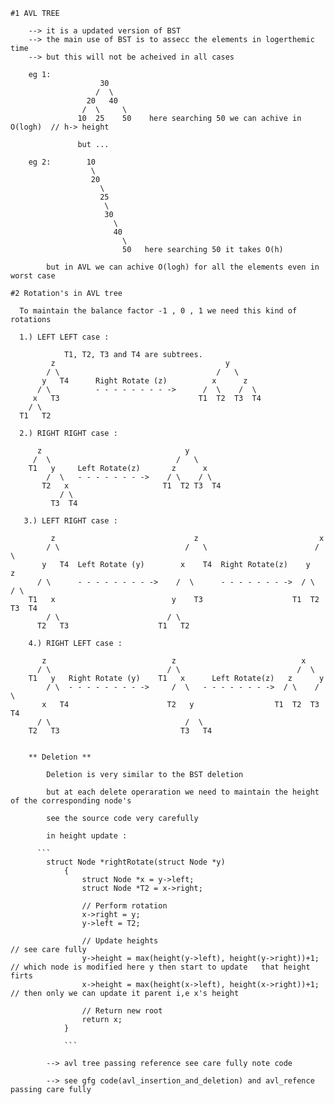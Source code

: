 
	#1 AVL TREE

		--> it is a updated version of BST 
		--> the main use of BST is to assecc the elements in logerthemic time 
		--> but this will not be acheived in all cases

		eg 1: 
					    30 
			           /  \ 
			         20   40 
			        /  \     \ 
			       10  25    50    here searching 50 we can achive in O(logh)  // h-> height

			       but ...

		eg 2:        10 
		              \ 
		              20 
		         		\
		         		25
		                 \ 
		                 30
		       			   \
		       			   40
		       			     \
		       			     50   here searching 50 it takes O(h)   

		    but in AVL we can achive O(logh) for all the elements even in worst case  

	#2 Rotation's in AVL tree 

	  To maintain the balance factor -1 , 0 , 1 we need this kind of rotations

	  1.) LEFT LEFT case :

		  		T1, T2, T3 and T4 are subtrees.
	         z                                      y 
	        / \                                   /   \
	       y   T4      Right Rotate (z)          x      z
	      / \          - - - - - - - - ->      /  \    /  \ 
	     x   T3                               T1  T2  T3  T4
	    / \
	  T1   T2

	  2.) RIGHT RIGHT case : 

		  z                                y
		 /  \                            /   \ 
		T1   y     Left Rotate(z)       z      x
		    /  \   - - - - - - - ->    / \    / \
		   T2   x                     T1  T2 T3  T4
		       / \
		     T3  T4

	   3.) LEFT RIGHT case :

		     z                               z                           x
		    / \                            /   \                        /  \ 
		   y   T4  Left Rotate (y)        x    T4  Right Rotate(z)    y      z
		  / \      - - - - - - - - ->    /  \      - - - - - - - ->  / \    / \
		T1   x                          y    T3                    T1  T2 T3  T4
		    / \                        / \
		  T2   T3                    T1   T2

		4.) RIGHT LEFT case :

		   z                            z                            x
		  / \                          / \                          /  \ 
		T1   y   Right Rotate (y)    T1   x      Left Rotate(z)   z      y
		    / \  - - - - - - - - ->     /  \   - - - - - - - ->  / \    / \
		   x   T4                      T2   y                  T1  T2  T3  T4
		  / \                              /  \
		T2   T3                           T3   T4


		** Deletion **

			Deletion is very similar to the BST deletion 

			but at each delete operaration we need to maintain the height of the corresponding node's

			see the source code very carefully 

			in height update :

          ```
			struct Node *rightRotate(struct Node *y) 
				{ 
					struct Node *x = y->left; 
					struct Node *T2 = x->right; 

					// Perform rotation 
					x->right = y; 
					y->left = T2; 

					// Update heights 										// see care fully 
					y->height = max(height(y->left), height(y->right))+1;   // which node is modified here y then start to update 	that height firts
					x->height = max(height(x->left), height(x->right))+1; 		// then only we can update it parent i,e x's height  

					// Return new root 
					return x; 
				} 

				```

			--> avl tree passing reference see care fully note code 

			--> see gfg code(avl_insertion_and_deletion) and avl_refence passing care fully 
